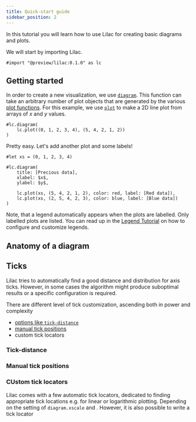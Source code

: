 ```yaml
---
title: Quick-start guide
sidebar_position: 2
---
```


In this tutorial you will learn how to use Lilac for creating basic diagrams and plots. 

We will start by importing Lilac. 
```typ
#import "@preview/lilac:0.1.0" as lc
```

## Getting started

In order to create a new visualization, we use [`diagram`](./foundations/diagram.mdx). This function can take an arbitrary number of plot objects that are generated by the various [plot functions](./category/plot-types). For this example, we use [`plot`](./plot-types/plot) to make a 2D line plot from arrays of $x$ and $y$ values. 

```typ example
#lc.diagram(
    lc.plot((0, 1, 2, 3, 4), (5, 4, 2, 1, 2))
)
```
Pretty easy. Let's add another plot and some labels!
```typ example
#let xs = (0, 1, 2, 3, 4)

#lc.diagram(
    title: [Precious data],
    xlabel: $x$, 
    ylabel: $y$,

    lc.plot(xs, (5, 4, 2, 1, 2), color: red, label: [Red data]),
    lc.plot(xs, (2, 5, 4, 2, 3), color: blue, label: [Blue data])
)
```
Note, that a legend automatically appears when the plots are labelled. Only labelled plots are listed. You can read up in the [Legend Tutorial](./tutorials/legend.md) on how to configure and customize legends. 


## Anatomy of a diagram

## Ticks

Lilac tries to automatically find a good distance and distribution for axis ticks. However, in some cases the algorithm might produce suboptimal results or a specific configuration is required. 

There are different level of tick customization, ascending both in power and complexity
- [options like `tick-distance`](#tick-distance)
- [manual tick positions](#manual-tick-positions)
- custom tick locators

### Tick-distance
### Manual tick positions
### CUstom tick locators

Lilac comes with a few automatic tick locators, dedicated to finding appropriate tick locations e.g. for linear or logarithmic plotting. Depending on the setting of `diagram.xscale` and <Crossref target="diagram#yscale" />. However, it is also possible to write a tick locator